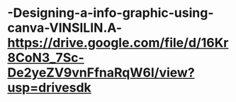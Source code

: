 # -Designing-a-info-graphic-using-canva-VINSILIN.A-https://drive.google.com/file/d/16Kr8CoN3_7Sc-De2yeZV9vnFfnaRqW6I/view?usp=drivesdk
